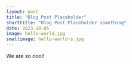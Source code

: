 ```yaml
---
layout: post
title: "Blog Post Placeholder"
shorttitle: "Blog Post Placeholder something"
date: 2023-10-05
image: hello-world.jpg
smallimage: hello-world-s.jpg
---
```


We are so cool!